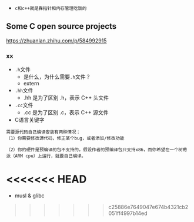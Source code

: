 - `c和c++就是靠指针和内存管理吃饭的`

## Some C open source projects
https://zhuanlan.zhihu.com/p/584992915


### xx
- `.h`文件
  - 是什么，为什么需要`.h`文件？
  - extern
- `.hh`文件
  - .hh 是为了区别 .h，表示 C++ 头文件
- `.cc`文件
  - .cc 是为了区别 .c，表示 C++ 源文件
- C语言关键字


```
需要源代码自己编译安装有两种情况：
（1）你需要修改源代码，修正某个bug，或者添加/修改功能

（2）你的硬件是预编译的包不支持的，假设作者的预编译包只支持x86，而你希望在一个树莓派（ARM cpu）上运行，就要自己编译。
```
<<<<<<< HEAD
=======

- musl & glibc
>>>>>>> c25886e7649047e674b4321cb2051ff4997b14ed
